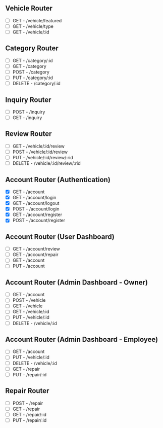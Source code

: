 ## Vehicle Router

- [ ] GET - /vehicle/featured
- [ ] GET - /vehicle/type
- [ ] GET - /vehicle/:id

## Category Router

- [ ] GET - /category/:id
- [ ] GET - /category
- [ ] POST - /category
- [ ] PUT - /category/:id
- [ ] DELETE - /category/:id

## Inquiry Router

- [ ] POST - /inquiry
- [ ] GET - /inquiry

## Review Router

- [ ] GET - /vehicle/:id/review
- [ ] POST - /vehicle/:id/review
- [ ] PUT - /vehicle/:id/review/:rid
- [ ] DELETE - /vehicle/:id/review/:rid

## Account Router (Authentication)

- [X] GET - /account
- [X] GET - /account/login
- [X] GET - /account/logout
- [X] POST - /account/login
- [X] GET - /account/register
- [X] POST - /account/register

## Account Router (User Dashboard)

- [ ] GET - /account/review
- [ ] GET - /account/repair
- [ ] GET - /account
- [ ] PUT - /account

## Account Router (Admin Dashboard - Owner)

- [ ] GET - /account
- [ ] POST - /vehicle
- [ ] GET - /vehicle
- [ ] GET - /vehicle/:id
- [ ] PUT - /vehicle/:id
- [ ] DELETE - /vehicle/:id

## Account Router (Admin Dashboard - Employee)

- [ ] GET - /account
- [ ] PUT - /vehicle/:id
- [ ] DELETE - /vehicle/:id
- [ ] GET - /repair
- [ ] PUT - /repair/:id

## Repair Router

- [ ] POST - /repair
- [ ] GET - /repair
- [ ] GET - /repair/:id
- [ ] PUT - /repair/:id